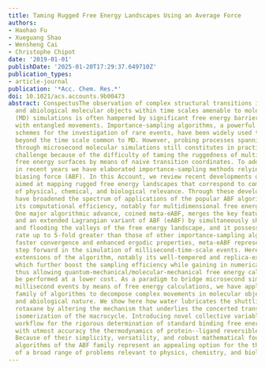 ```yaml
---
title: Taming Rugged Free Energy Landscapes Using an Average Force
authors:
- Haohao Fu
- Xueguang Shao
- Wensheng Cai
- Christophe Chipot
date: '2019-01-01'
publishDate: '2025-01-20T17:29:37.649710Z'
publication_types:
- article-journal
publication: '*Acc. Chem. Res.*'
doi: 10.1021/acs.accounts.9b00473
abstract: ConspectusThe observation of complex structural transitions in biological
  and abiological molecular objects within time scales amenable to molecular dynamics
  (MD) simulations is often hampered by significant free energy barriers associated
  with entangled movements. Importance-sampling algorithms, a powerful class of numerical
  schemes for the investigation of rare events, have been widely used to extend simulations
  beyond the time scale common to MD. However, probing processes spanning milliseconds
  through microsecond molecular simulations still constitutes in practice a daunting
  challenge because of the difficulty of taming the ruggedness of multidimensional
  free energy surfaces by means of naive transition coordinates. To address this limitation,
  in recent years we have elaborated importance-sampling methods relying on an adaptive
  biasing force (ABF). In this Account, we review recent developments of algorithms
  aimed at mapping rugged free energy landscapes that correspond to complex processes
  of physical, chemical, and biological relevance. Through these developments, we
  have broadened the spectrum of applications of the popular ABF algorithm while improving
  its computational efficiency, notably for multidimensional free energy calculations.
  One major algorithmic advance, coined meta-eABF, merges the key features of metadynamics
  and an extended Lagrangian variant of ABF (eABF) by simultaneously shaving the barriers
  and flooding the valleys of the free energy landscape, and it possesses a convergence
  rate up to 5-fold greater than those of other importance-sampling algorithms. Through
  faster convergence and enhanced ergodic properties, meta-eABF represents a significant
  step forward in the simulation of millisecond-time-scale events. Here we introduce
  extensions of the algorithm, notably its well-tempered and replica-exchange variants,
  which further boost the sampling efficiency while gaining in numerical stability,
  thus allowing quantum-mechanical/molecular-mechanical free energy calculations to
  be performed at a lower cost. As a paradigm to bridge microsecond simulations to
  millisecond events by means of free energy calculations, we have applied the ABF
  family of algorithms to decompose complex movements in molecular objects of biological
  and abiological nature. We show here how water lubricates the shuttling of an amide-based
  rotaxane by altering the mechanism that underlies the concerted translation and
  isomerization of the macrocycle. Introducing novel collective variables in a computational
  workflow for the rigorous determination of standard binding free energies, we predict
  with utmost accuracy the thermodynamics of protein--ligand reversible association.
  Because of their simplicity, versatility, and robust mathematical foundations, the
  algorithms of the ABF family represent an appealing option for the theoretical investigation
  of a broad range of problems relevant to physics, chemistry, and biology.
---
```

